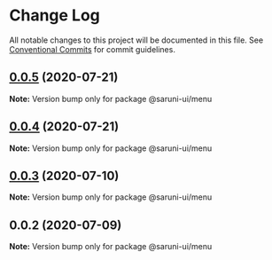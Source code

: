 # Change Log

All notable changes to this project will be documented in this file.
See [Conventional Commits](https://conventionalcommits.org) for commit guidelines.

## [0.0.5](https://github.com/tambium/saruni-ui/compare/@saruni-ui/menu@0.0.4...@saruni-ui/menu@0.0.5) (2020-07-21)

**Note:** Version bump only for package @saruni-ui/menu





## [0.0.4](https://github.com/tambium/saruni-ui/compare/@saruni-ui/menu@0.0.3...@saruni-ui/menu@0.0.4) (2020-07-21)

**Note:** Version bump only for package @saruni-ui/menu





## [0.0.3](https://github.com/tambium/saruni-ui/compare/@saruni-ui/menu@0.0.2...@saruni-ui/menu@0.0.3) (2020-07-10)

**Note:** Version bump only for package @saruni-ui/menu





## 0.0.2 (2020-07-09)

**Note:** Version bump only for package @saruni-ui/menu

